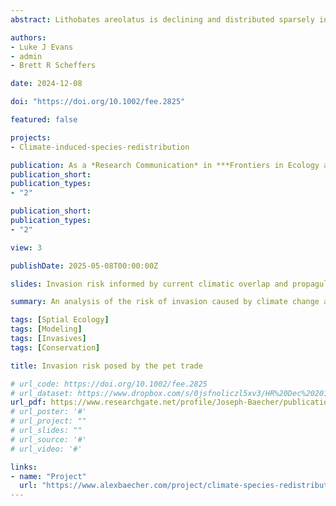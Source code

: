 ```yaml
---
abstract: Lithobates areolatus is declining and distributed sparsely in remnant prairie habitats of the central United States. Owing to their extensive use of crayfish/small mammal burrows and highly secretive nature, limited data exist regarding the life history of L. areolatus, particularly natural sources of mortality. Experimentally, two species of insect (both backswimmers [Notonecta spp.]) have been identified as predators of larval L. areolatus. Reported predators of post-metamorphic L. areolatus include Heterodon platirhinos (Eastern Hog-nosed Snake), Coluber constrictor (North American Racer), Thamnophis sirtalis (Common Gartersnake), and Procyon lotor (Raccoon); however, other common predators of ranid frogs such as snakes, birds, and mammals are suspected. Here we report the predation of L. areolatus by Nerodia erythrogaster (Plain-bellied Watersnake) and Lanius ludovicianus (Loggerhead Shrike) in northwest Arkansas, USA.

authors:
- Luke J Evans
- admin
- Brett R Scheffers

date: 2024-12-08

doi: "https://doi.org/10.1002/fee.2825"

featured: false

projects:
- Climate-induced-species-redistribution

publication: As a *Research Communication* in ***Frontiers in Ecology and the Environment***
publication_short:
publication_types:
- "2"

publication_short:
publication_types:
- "2"

view: 3

publishDate: 2025-05-08T00:00:00Z

slides: Invasion risk informed by current climatic overlap and propagule likelihood

summary: An analysis of the risk of invasion caused by climate change and the global pet trade

tags: [Sptial Ecology]
tags: [Modeling]
tags: [Invasives] 
tags: [Conservation]

title: Invasion risk posed by the pet trade

# url_code: https://doi.org/10.1002/fee.2825
# url_dataset: https://www.dropbox.com/s/0jsfnoliczl5xv3/HR%20Dec%202014%20ebook.pdf?dl=1
url_pdf: https://www.researchgate.net/profile/Joseph-Baecher/publication/387091102_Invasion_risk_posed_by_the_pet_trade/links/6761ce3ba3978e15e7906cf4/Invasion-risk-posed-by-the-pet-trade.pdf
# url_poster: '#'
# url_project: ""
# url_slides: ""
# url_source: '#'
# url_video: '#'

links:
- name: "Project"
  url: "https://www.alexbaecher.com/project/climate-species-redistribution"
---
```


